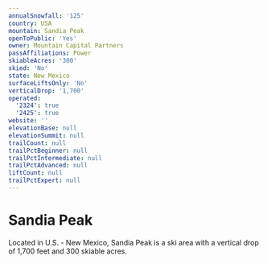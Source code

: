 ```yaml
---
annualSnowfall: '125'
country: USA
mountain: Sandia Peak
openToPublic: 'Yes'
owner: Mountain Capital Partners
passAffiliations: Power
skiableAcres: '300'
skied: 'No'
state: New Mexico
surfaceLiftsOnly: 'No'
verticalDrop: '1,700'
operated:
  '2324': true
  '2425': true
website: ''
elevationBase: null
elevationSummit: null
trailCount: null
trailPctBeginner: null
trailPctIntermediate: null
trailPctAdvanced: null
liftCount: null
trailPctExpert: null
---
```



# Sandia Peak

Located in U.S. - New Mexico, Sandia Peak is a ski area with a vertical drop of 1,700 feet and 300 skiable acres.
